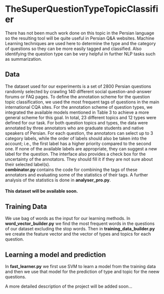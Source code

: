 # TheSuperQuestionTypeTopicClassifier
There has not been much work done on this topic in the Persian language so the resulting tool will be quite useful in Persian Q&A websites. Machine Learning techniques are used here to determine the type and the category of questions so they can be more easily tagged and classified. Also identifying the question type can be very helpful in further NLP tasks such as summarization.
## Data
The dataset used for our experiments is a set of 2800 Persian questions randomly selected by crawling 140 different social question-and-answer forums or FAQ pages. To define the annotation scheme for the question topic classification, we used the most frequent tags of questions in the main international CQA sites. For the annotation scheme of question types, we integrated the available models mentioned in Table 3 to achieve a more general scheme for this goal. In total, 23 different topics and 12 types were defined for our task.
For both question topics and types, the data were annotated by three annotators who are graduate students and native speakers of Persian. 
For each question, the annotators can select up to 3 category labels, while the order of labels should also be taken into the account; i.e., the first label has a higher priority compared to the second one. If none of the available labels are appropriate, they can suggest a new label for the question. The interface also provides a check box for the uncertainty of the annotators. They should fill it if they are not sure about their selected label(s).
<br><b>combinator.py</b> contains the code for combining the tags of these annotators and evaluating some of the statistics of their tags. A further analysis of the statistics is done in <b>analyser_pro.py</b>.
#### This dataset will be available soon.
## Training Data
We use bag of words as the input for our learning methods. In <b>word_vector_builder.py</b> we find the most frequent words in the questions of our dataset excluding the stop words. Then in <b>training_data_builder.py</b> we create the feature vector and the vector of types and topics for each question. 
## Learning a model and prediction
In <b>fast_learner.py</b> we first use SVM to learn a model from the training data and then we use that model for the prediction of type and topic for the neew questions. 

A more detailed description of the project will be added soon...
